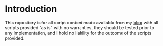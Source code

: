 # Introduction

This repository is for all script content made available from my [blog](https://www.oddsandendpoints.co.uk/) with all scripts provided "as is" with no warranties, they should be tested prior to any implementation, and I hold no liability for the outcome of the scripts provided.

